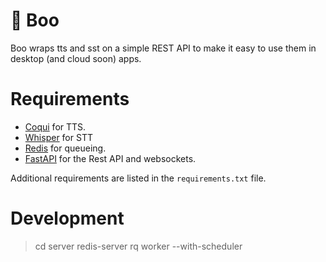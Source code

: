 # 🙈 Boo

Boo wraps tts and sst on a simple REST API to make it easy to use them in desktop (and cloud soon) apps.

# Requirements

- [Coqui](https://github.com/coqui-ai/TTS) for TTS.
- [Whisper](https://github.com/openai/whisper) for STT
- [Redis](https://redis.io/) for queueing.
- [FastAPI](https://fastapi.tiangolo.com/) for the Rest API and websockets.

Additional requirements are listed in the `requirements.txt` file.

# Development

> cd server
> redis-server
> rq worker --with-scheduler


 
